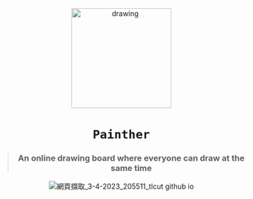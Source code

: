 <div align="center">
<img src="https://user-images.githubusercontent.com/113696966/229513071-d52a2d10-0d1a-499d-9408-e744547ed08e.png" alt="drawing" width="200"/>

# ```Painther```
> ### An online drawing board where everyone can draw at the same time
![網頁擷取_3-4-2023_205511_tlcut github io](https://user-images.githubusercontent.com/113696966/229516220-716559e6-a007-4e8c-bd26-c2acfd2fd142.jpeg)
</div>
